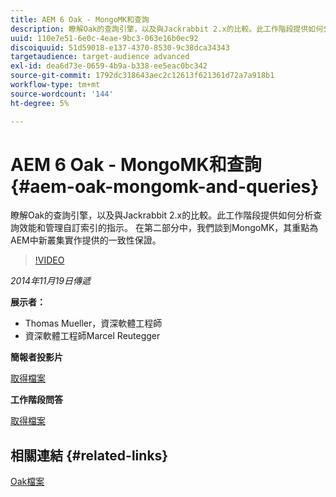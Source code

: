 ```yaml
---
title: AEM 6 Oak - MongoMK和查詢
description: 瞭解Oak的查詢引擎，以及與Jackrabbit 2.x的比較。此工作階段提供如何分析查詢效能和管理自訂索引的指示。 在第二部分中，我們談到MongoMK，其重點為AEM中新叢集實作提供的一致性保證。
uuid: 110e7e51-6e0c-4eae-9bc3-063e16b0ec92
discoiquuid: 51d59018-e137-4370-8530-9c38dca34343
targetaudience: target-audience advanced
exl-id: dea6d73e-0659-4b9a-b338-ee5eac0bc342
source-git-commit: 1792dc318643aec2c12613f621361d72a7a918b1
workflow-type: tm+mt
source-wordcount: '144'
ht-degree: 5%

---
```


# AEM 6 Oak - MongoMK和查詢{#aem-oak-mongomk-and-queries}

瞭解Oak的查詢引擎，以及與Jackrabbit 2.x的比較。此工作階段提供如何分析查詢效能和管理自訂索引的指示。 在第二部分中，我們談到MongoMK，其重點為AEM中新叢集實作提供的一致性保證。

>[!VIDEO](https://video.tv.adobe.com/v/19402/?quality=9)

*2014年11月19日傳遞*

**展示者：**

* Thomas Mueller，資深軟體工程師
* 資深軟體工程師Marcel Reutegger

**簡報者投影片**

[取得檔案](assets/aem-6-oak-mongomk-and-queries.pdf)

**工作階段問答**

[取得檔案](assets/q-a-11-19-14-gem-session-oak.pdf)

## 相關連結 {#related-links}

[Oak檔案](https://jackrabbit.apache.org/oak/docs/)

<!--
[Get back to the Overview](https://helpx.adobe.com/experience-manager/kt/eseminars/gems/aem-index.html)
-->
